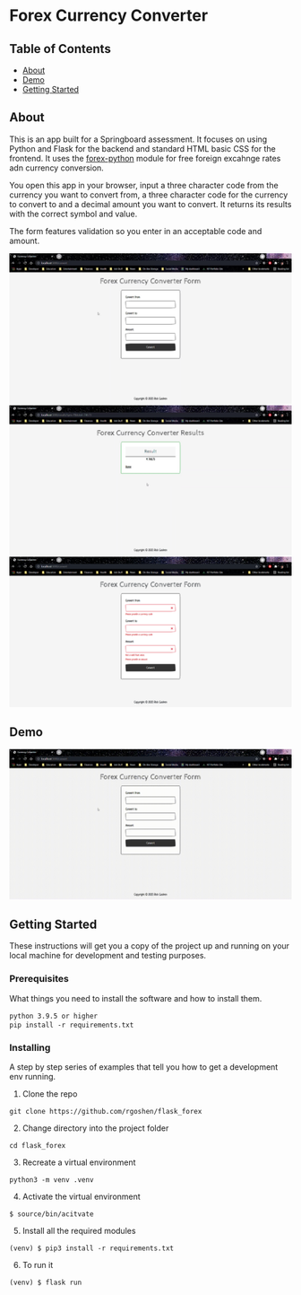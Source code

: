 # Forex Currency Converter

## Table of Contents

- [About](#about)
- [Demo](#demo)
- [Getting Started](#getting_started)

## About <a name = "about"></a>

This is an app built for a Springboard assessment.  It focuses on using Python and Flask for the backend and standard HTML basic CSS for the frontend.  It uses the <a href="https://pypi.org/project/forex-python/">forex-python</a> module for free foreign excahnge rates adn currency conversion.

You open this app in your browser, input a three character code from the currency you want to convert from, a three character code for the currency to convert to and a decimal amount you want to convert.  It returns its results with the correct symbol and value.

The form features validation so you enter in an acceptable code and amount.

![image](./imgs/currency-converter-form.jpg "Form")
![image](./imgs/currency-converter-results.jpg "Resuts")
![image](./imgs/currency-converter-validation.png "Validation")

## Demo <a name = "demo"></a>
![image](./imgs/currency-converter-demo.gif)

## Getting Started <a name = "getting_started"></a>

These instructions will get you a copy of the project up and running on your local machine for development and testing purposes.

### Prerequisites

What things you need to install the software and how to install them.

```
python 3.9.5 or higher
pip install -r requirements.txt

```

### Installing

A step by step series of examples that tell you how to get a development env running.

1. Clone the repo

```
git clone https://github.com/rgoshen/flask_forex
```

2. Change directory into the project folder

```
cd flask_forex
```
3. Recreate a virtual environment
```
python3 -m venv .venv
```
4. Activate the virtual environment
```
$ source/bin/acitvate
```
5. Install all the required modules
```
(venv) $ pip3 install -r requirements.txt
```
6. To run it
```
(venv) $ flask run
```




